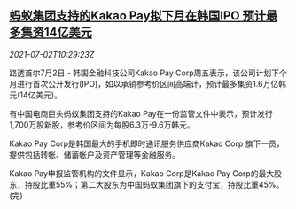 <!--1625223662000-->
[蚂蚁集团支持的Kakao Pay拟下月在韩国IPO 预计最多集资14亿美元](https://cn.reuters.com/article/kakaopay-sk-ipo-0702-fri-idCNKCS2E810P)
------

<div><i>2021-07-02T10:29:23Z</i></div><p>路透首尔7月2日 - 韩国金融科技公司Kakao Pay Corp周五表示，该公司计划下个月进行首次公开发行(IPO)，如以承销参考价区间高端计，预计最多集资1.6万亿韩元(14亿美元)。</p><p>有中国电商巨头蚂蚁集团支持的Kakao Pay在一份监管文件中表示，预计发行1,700万股新股，参考价区间为每股6.3万-9.6万韩元。</p><p>Kakao Pay Corp是韩国最大的手机即时通讯服务供应商Kakao Corp 旗下一员，提供包括转帐、储蓄帐户及资产管理等金融服务。</p><p>Kakao Pay申报监管机构的文件显示，Kakao Corp是Kakao Pay Corp的最大股东，持股比重55%；第二大股东为中国蚂蚁集团旗下的支付宝，持股比重45%。(完)</p>
